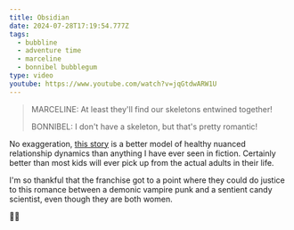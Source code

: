 ```yaml
---
title: Obsidian
date: 2024-07-28T17:19:54.777Z
tags:
  - bubbline
  - adventure time
  - marceline
  - bonnibel bubblegum
type: video
youtube: https://www.youtube.com/watch?v=jqGtdwARW1U
---
```


> MARCELINE: At least they'll find our skeletons entwined together!
>
> BONNIBEL: I don't have a skeleton, but that's pretty romantic!

No exaggeration, [this
story](/2014/10/pb-and-marceline-is-one-of-the-most-poignant-love)
is a better model of healthy nuanced relationship dynamics than
anything I have ever seen in fiction. Certainly better than most
kids will ever pick up from the actual adults in their life.

I'm so thankful that the franchise got to a point where they
could do justice to this romance between a demonic vampire punk
and a sentient candy scientist, even though they are both women.

🏳️‍🌈
